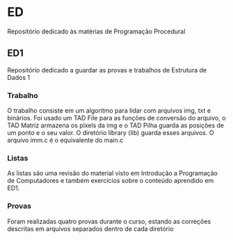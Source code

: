 # ED
Repositório dedicado às matérias de Programação Procedural

## ED1
Repositório dedicado a guardar as provas e trabalhos de Estrutura de Dados 1

### Trabalho

O trabalho consiste em um algoritmo para lidar com arquivos img, txt e binários. Foi usado um TAD File para as funções de conversão do arquivo,
o TAD Matriz armazena os pixels da img e o TAD Pilha guarda as posições de um ponto e o seu valor. O diretório library (lib) guarda esses arquivos.
O arquivo imm.c é o equivalente do main.c

### Listas

As listas são uma revisão do material visto em Introdução a Programação de Computadores e também exercícios sobre o conteúdo aprendido em ED1.

### Provas

Foram realizadas quatro provas durante o curso, estando as correções descritas em arquivos separados dentro de cada diretório
